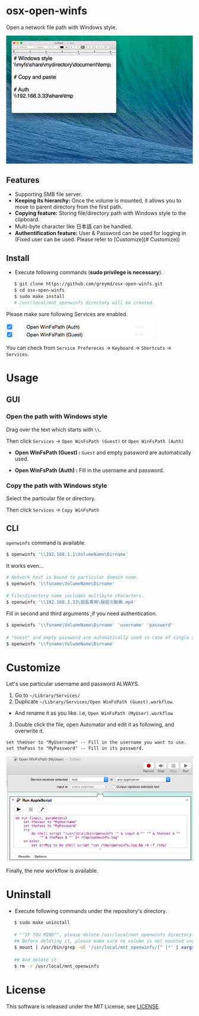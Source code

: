 # osx-open-winfs
Open a network file path with Windows style.

![animation](./img/osx-open-winfs-movie.gif)

## Features
 * Supporting SMB file server.
 * **Keeping its hierarchy:**  Once the volume is mounted, it allows you to move to parent directory from the first path.
 * **Copying feature:** Storing file/directory path with Windows style to the clipboard.
 * Multi-byte character like 日本語 can be handled.
 * **Authentification feature:** User & Password can be used for logging in (Fixed user can be used. Please refer to [Customize](# Customize))

## Install

* Execute following commands (**sudo privilege is necessary**).

```sh
   $ git clone https://github.com/greymd/osx-open-winfs.git
   $ cd osx-open-winfs
   $ sudo make install
   # /usr/local/mnt_openwinfs directory will be created.
```

Please make sure following Services are enabled.

![animation](./img/service-preferences.png)

You can check from `Service Prefereces` -> `Keyboard` -> `Shortcuts` -> `Services`.

# Usage

## GUI

### Open the path with Windows style

Drag over the text which starts with `\\`.

Then click `Services` -> `Open WinFsPath (Guest)` or `Open WinFsPath (Auth)`

* **Open WinFsPath (Guest) :** `Guest` and empty password are automatically used.

* **Open WinFsPath (Auth) :** Fill in the username and password.

### Copy the path with Windows style

Select the particular file or directory.

Then click `Services` -> `Copy WinFsPath`

## CLI

``openwinfs`` command is available.

```sh
$ openwinfs '\\192.168.1.1\VolumeName\Dirname'
```

It works even...

```sh
# Network host is bound to particular domain name.
$ openwinfs '\\fsname\VolumeName\Dirname'

# File/directory name includes multibyte characters.
$ openwinfs '\\192.168.3.33\部長専用\秘密の動画.mp4'
```

Fill in second and third arguments ,if you need authentication.

```sh
$ openwinfs '\\fsname\VolumeName\Dirname' 'username' 'password'

# "Guest" and empty password are automatically used in case of single argument.
$ openwinfs '\\fsname\VolumeName\Dirname'
```

# Customize
Let's use particular username and password ALWAYS.

1. Go to `~/Library/Services/`
2. Duplicate `~/Library/Services/Open WinFsPath (Guest).workflow`.
+ And rename it as you like. i.e, `Open WinFsPath (MyUser).workflow`
3. Double click the file, open Automator and edit it as following, and overwrite it.

```AppleScript
set theUser to "MyUsername" -- Fill in the username you want to use.
set thePass to "MyPassword" -- Fill in its password.
```

![animation](./img/customize.png)

Finally, the new workflow is available.

# Uninstall
* Execute following commands under the repository's directory.

```sh
   $ sudo make uninstall

   # ""IF YOU MIND"", please delete /usr/local/mnt_openwinfs directory.
   ## Before deleting it, please make sure no volume is not mounted under /usr/local/mnt_openwinfs directory.
   $ mount | /usr/bin/grep -oE '/usr/local/mnt_openwinfs/[^ ]*' | xargs -I@ umount @

   ## And delete it.
   $ rm -r /usr/local/mnt_openwinfs
```

# License
This software is released under the MIT License, see [LICENSE](./LICENSE).
